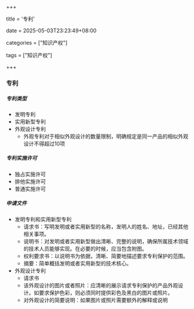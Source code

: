 +++

title = '专利'

date = 2025-05-03T23:23:49+08:00

categories = ["知识产权"]

tags = ["知识产权"]

+++



### 专利



##### 专利类型

- 发明专利
- 实用新型专利
- 外观设计专利
  - 外观专利对于相似外观设计的数量限制，明确规定是同一产品的相似外观设计不得超过10项



##### 专利实施许可

- 独占实施许可
- 排他实施许可
- 普通实施许可



##### 申请文件

- 发明专利和实用新型专利
  - 请求书：写明发明或者实用新型的名称，发明人的姓名、地址，已经其他相关事项。
  - 说明书：对发明或者实用新型做出清晰、完整的说明，确保所属技术领域的技术人员能够实现。在必要的时候，应当包含附图。
  - 权利要求书：以说明书为依据，清晰、简要地描述要求专利保护的范围。
  - 摘要：简单概括发明或者实用新型的技术核心。
- 外观设计专利
  - 请求书
  - 该外观设计的图片或者照片：应清晰的展示请求专利保护的产品外观设计。如要求保护色彩，则必须同时提供彩色及黑白的图片或照片。
  - 对外观设计的简要说明：如果图片或照片需要额外的解释或说明



 

